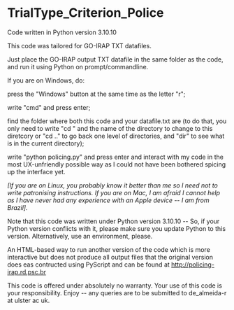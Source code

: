 # TrialType_Criterion_Police
Code written in Python version 3.10.10

This code was tailored for GO-IRAP TXT datafiles. 

Just place the GO-IRAP output TXT datafile in the same folder as the code, and run it using Python on prompt/commandline. 

If you are on Windows, do:

press the "Windows" button at the same time as the letter "r";

write "cmd" and press enter; 

find the folder where both this code and your datafile.txt are (to do that, you only need to write "cd " and the name of the directory to change to this diretcory or "cd .." to go back one level of directories, and "dir" to see what is in the current directory);

write "python policing.py" and press enter and interact with my code in the most UX-unfriendly possible way as I could not have been bothered spicing up the interface yet. 

_[If you are on Linux, you probably know it better than me so I need not to write patronising instructions. If you are on Mac, I am afraid I cannot help as I have never had any experience with an Apple device -- I am from Brazil]._

Note that this code was written under Python version 3.10.10 -- So, if your Python version conflicts with it, please make sure you update Python to this version. Alternatively, use an environment, please.

An HTML-based way to run another version of the code which is more interactive but does not produce all output files that the original version does eas contructed using PyScript and can be found at http://policing-irap.rd.psc.br 

This code is offered under absolutely no warranty. Your use of this code is your responsibility.
Enjoy -- any queries are to be submitted to de_almeida-r at ulster ac uk.
